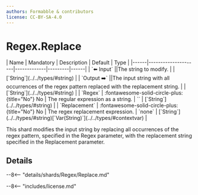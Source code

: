 ```yaml
---
authors: Formabble & contributors
license: CC-BY-SA-4.0
---
```



# Regex.Replace

<div class="sh-parameters" markdown="1">
| Name | Mandatory | Description | Default | Type |
|------|---------------------|-------------|---------|------|
| `⬅️ Input` ||The string to modify. | | [`String`](../../types/#string) |
| `Output ➡️` ||The input string with all occurrences of the regex pattern replaced with the replacement string. | | [`String`](../../types/#string) |
| `Regex` | :fontawesome-solid-circle-plus:{title="No"} No  | The regular expression as a string. | `` | [`String`](../../types/#string) |
| `Replacement` | :fontawesome-solid-circle-plus:{title="No"} No  | The regex replacement expression. | `none` | [`String`](../../types/#string)[`Var(String)`](../../types/#contextvar) |

</div>

This shard modifies the input string by replacing all occurrences of the regex pattern, specified in the Regex parameter, with the replacement string specified in the Replacement parameter.

## Details

--8<-- "details/shards/Regex/Replace.md"


--8<-- "includes/license.md"

